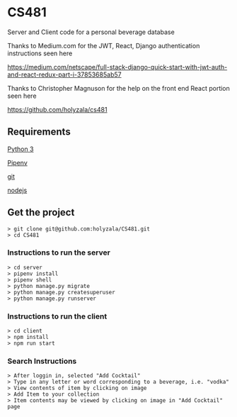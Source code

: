 # CS481
Server and Client code for a personal beverage database

Thanks to Medium.com for the JWT, React, Django authentication instructions seen here

https://medium.com/netscape/full-stack-django-quick-start-with-jwt-auth-and-react-redux-part-i-37853685ab57

Thanks to Christopher Magnuson for the help on the front end React portion seen here

https://github.com/holyzala/cs481

## Requirements
[Python 3](https://www.python.org/downloads)

[Pipenv](https://docs.pipenv.org)

[git](https://git-scm.com/downloads)

[nodejs](https://nodejs.org/en/download)

## Get the project
```
> git clone git@github.com:holyzala/CS481.git
> cd CS481
```

### Instructions to run the server
```
> cd server
> pipenv install
> pipenv shell
> python manage.py migrate
> python manage.py createsuperuser
> python manage.py runserver
```
### Instructions to run the client
```
> cd client
> npm install
> npm run start
```
### Search Instructions
```
> After loggin in, selected "Add Cocktail"
> Type in any letter or word corresponding to a beverage, i.e. "vodka"
> View contents of item by clicking on image
> Add Item to your collection
> Item contents may be viewed by clicking on image in "Add Cocktail" page
```
